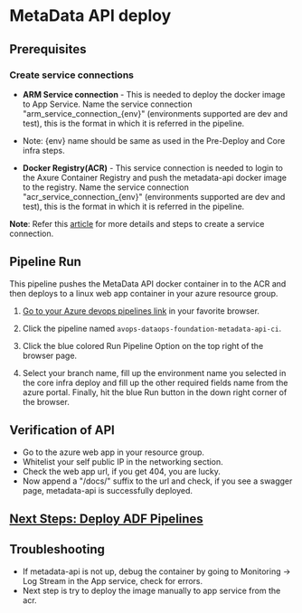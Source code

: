 # MetaData API deploy

## Prerequisites

### Create service connections
- **ARM Service connection** - This is needed to deploy the docker image to App Service. Name the service connection "arm_service_connection_{env}" (environments supported are dev and test), this is the format in which it is referred in the pipeline. 
* Note: {env} name should be same as used in the Pre-Deploy and Core infra steps.

- **Docker Registry(ACR)** - This service connection is needed to login to the Axure Container Registry and push the metadata-api docker image to the registry. Name the service connection "acr_service_connection_{env}" (environments supported are dev and test), this is the format in which it is referred in the pipeline.

**Note**: Refer this [article](https://learn.microsoft.com/en-us/azure/devops/pipelines/library/service-endpoints?view=azure-devops&tabs=yaml) for more details and steps to create a service connection.
 
## Pipeline Run

This pipeline pushes the MetaData API docker container in to the ACR and then deploys to a linux web app container in your azure resource group.

1. [Go to your Azure devops pipelines link](https://dev.azure.com/chrysalis-innersource/Mobility%20Service%20Line/_build) in your favorite browser.

2. Click the pipeline named `avops-dataops-foundation-metadata-api-ci`.

3. Click the blue colored Run Pipeline Option on the top right of the browser page.

4. Select your branch name, fill up the environment name you selected in the core infra deploy and fill up the other required fields name from the azure portal. Finally, hit the blue Run button in the down right corner of the browser.

## Verification of API
* Go to the azure web app in your resource group.
* Whitelist your self public IP in the networking section.
* Check the web app url, if you get 404, you are lucky.
* Now append a "/docs/" suffix to the url and check, if you see a swagger page, metadata-api is successfully deployed.

## [Next Steps: Deploy ADF Pipelines](../ADFPipelines/ADFPipelinesDeploy.md)

## Troubleshooting

* If metadata-api is not up, debug the container by going to Monitoring -> Log Stream in the App service, check for errors.
* Next step is try to deploy the image manually to app service from the acr.